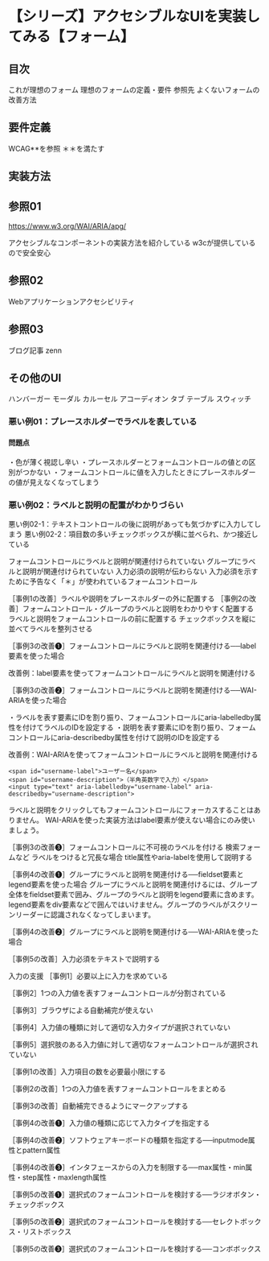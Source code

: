 # 【シリーズ】アクセシブルなUIを実装してみる【フォーム】

## 目次
これが理想のフォーム
理想のフォームの定義・要件
参照先
よくないフォームの改善方法

## 要件定義
WCAG**を参照
＊＊を満たす

## 実装方法

## 参照01
https://www.w3.org/WAI/ARIA/apg/

アクセシブルなコンポーネントの実装方法を紹介している
w3cが提供しているので安全安心

## 参照02
Webアプリケーションアクセシビリティ

## 参照03
ブログ記事
zenn

## その他のUI
ハンバーガー
モーダル
カルーセル
アコーディオン
タブ
テーブル
スウィッチ


### 悪い例01：プレースホルダーでラベルを表している

#### 問題点
・色が薄く視認し辛い
・プレースホルダーとフォームコントロールの値との区別がつかない
・フォームコントロールに値を入力したときにプレースホルダーの値が見えなくなってしまう

### 悪い例02：ラベルと説明の配置がわかりづらい
悪い例02-1：テキストコントロールの後に説明があっても気づかずに入力してしまう
悪い例02-2：項目数の多いチェックボックスが横に並べられ、かつ接近している

フォームコントロールにラベルと説明が関連付けられていない
グループにラベルと説明が関連付けられていない
入力必須の説明が伝わらない
入力必須を示すために予告なく「＊」が使われているフォームコントロール


［事例1の改善］ラベルや説明をプレースホルダーの外に配置する
［事例2の改善］フォームコントロール・グループのラベルと説明をわかりやすく配置する
ラベルと説明をフォームコントロールの前に配置する
チェックボックスを縦に並べてラベルを整列させる

［事例3の改善❶］フォームコントロールにラベルと説明を関連付ける──label要素を使った場合

改善例：label要素を使ってフォームコントロールにラベルと説明を関連付ける

［事例3の改善❷］フォームコントロールにラベルと説明を関連付ける──WAI-ARIAを使った場合

・ラベルを表す要素にIDを割り振り、フォームコントロールにaria-labelledby属性を付けてラベルのIDを設定する 
・説明を表す要素にIDを割り振り、フォームコントロールにaria-describedby属性を付けて説明のIDを設定する


改善例：WAI-ARIAを使ってフォームコントロールにラベルと説明を関連付ける
```
<span id="username-label">ユーザー名</span>
<span id="username-description">（半角英数字で入力）</span>
<input type="text" aria-labelledby="username-label" aria-describedby="username-description">
```
ラベルと説明をクリックしてもフォームコントロールにフォーカスすることはありません。
WAI-ARIAを使った実装方法はlabel要素が使えない場合にのみ使いましょう。

［事例3の改善❸］フォームコントロールに不可視のラベルを付ける
検索フォームなど
ラベルをつけると冗長な場合
title属性やaria-labelを使用して説明する

［事例4の改善❶］グループにラベルと説明を関連付ける──fieldset要素とlegend要素を使った場合
グループにラベルと説明を関連付けるには、グループ全体をfieldset要素で囲み、グループのラベルと説明をlegend要素に含めます。
legend要素をdiv要素などで囲んではいけません。グループのラベルがスクリーンリーダーに認識されなくなってしまいます。

［事例4の改善❷］グループにラベルと説明を関連付ける──WAI-ARIAを使った場合

［事例5の改善］入力必須をテキストで説明する


入力の支援
［事例1］必要以上に入力を求めている

［事例2］1つの入力値を表すフォームコントロールが分割されている

［事例3］ブラウザによる自動補完が使えない

［事例4］入力値の種類に対して適切な入力タイプが選択されていない

［事例5］選択肢のある入力値に対して適切なフォームコントロールが選択されていない

［事例1の改善］入力項目の数を必要最小限にする

［事例2の改善］1つの入力値を表すフォームコントロールをまとめる

［事例3の改善］自動補完できるようにマークアップする

［事例4の改善❶］入力値の種類に応じて入力タイプを指定する

［事例4の改善❷］ソフトウェアキーボードの種類を指定する──inputmode属性とpattern属性

［事例4の改善❸］インタフェースからの入力を制限する──max属性・min属性・step属性・maxlength属性

［事例5の改善❶］選択式のフォームコントロールを検討する──ラジオボタン・チェックボックス

［事例5の改善❷］選択式のフォームコントロールを検討する──セレクトボックス・リストボックス

［事例5の改善❸］選択式のフォームコントロールを検討する──コンボボックス